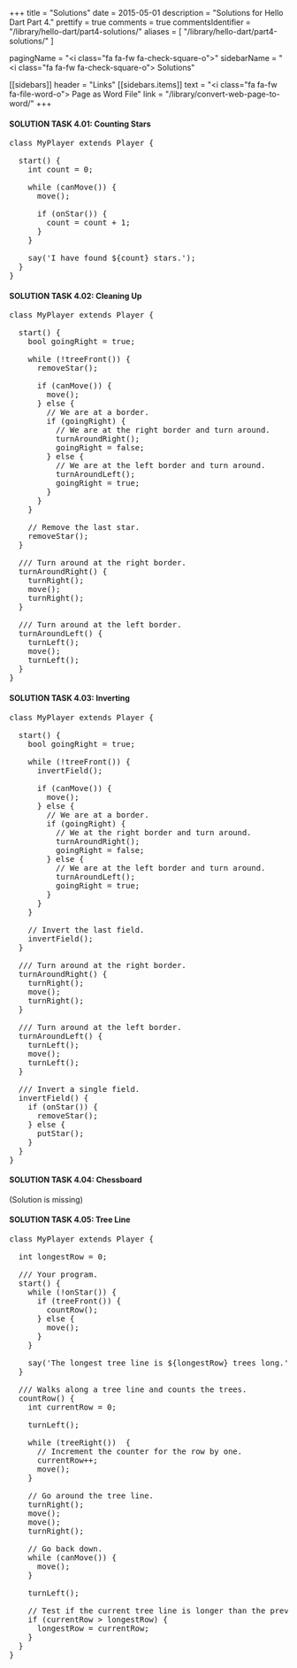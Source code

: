 +++
title = "Solutions"
date = 2015-05-01
description = "Solutions for Hello Dart Part 4."
prettify = true
comments = true
commentsIdentifier = "/library/hello-dart/part4-solutions/"
aliases = [ 
  "/library/hello-dart/part4-solutions/" 
]

pagingName = "<i class=\"fa fa-fw fa-check-square-o\"></i>"
sidebarName = "<i class=\"fa fa-fw fa-check-square-o\"></i> Solutions"

[[sidebars]]
header = "Links"
[[sidebars.items]]
text = "<i class=\"fa fa-fw fa-file-word-o\"></i> Page as Word File"
link = "/library/convert-web-page-to-word/"
+++

#### <i class="fa fa-check-square-o mg-t-lg"></i> SOLUTION TASK 4.01: Counting Stars

<pre class="prettyprint lang-dart">
class MyPlayer extends Player {

  start() {
    int count = 0;

    while (canMove()) {
      move();

      if (onStar()) {
        count = count + 1;
      }
    }

    say('I have found ${count} stars.');
  }
}
</pre>


#### <i class="fa fa-check-square-o mg-t-lg"></i> SOLUTION TASK 4.02: Cleaning Up

<pre class="prettyprint lang-dart">
class MyPlayer extends Player {

  start() {
    bool goingRight = true;

    while (!treeFront()) {
      removeStar();

      if (canMove()) {
        move();
      } else {
        // We are at a border.
        if (goingRight) {
          // We are at the right border and turn around.
          turnAroundRight();
          goingRight = false;
        } else {
          // We are at the left border and turn around.
          turnAroundLeft();
          goingRight = true;
        }
      }
    }

    // Remove the last star.
    removeStar();
  }

  /// Turn around at the right border.
  turnAroundRight() {
    turnRight();
    move();
    turnRight();
  }

  /// Turn around at the left border.
  turnAroundLeft() {
    turnLeft();
    move();
    turnLeft();
  }
}
</pre>


#### <i class="fa fa-check-square-o mg-t-lg"></i> SOLUTION TASK 4.03: Inverting

<pre class="prettyprint lang-dart">
class MyPlayer extends Player {

  start() {
    bool goingRight = true;

    while (!treeFront()) {
      invertField();

      if (canMove()) {
        move();
      } else {
        // We are at a border.
        if (goingRight) {
          // We at the right border and turn around.
          turnAroundRight();
          goingRight = false;
        } else {
          // We are at the left border and turn around.
          turnAroundLeft();
          goingRight = true;
        }
      }
    }

    // Invert the last field.
    invertField();
  }

  /// Turn around at the right border.
  turnAroundRight() {
    turnRight();
    move();
    turnRight();
  }

  /// Turn around at the left border.
  turnAroundLeft() {
    turnLeft();
    move();
    turnLeft();
  }

  /// Invert a single field.
  invertField() {
    if (onStar()) {
      removeStar();
    } else {
      putStar();
    }
  }
}
</pre>

#### <i class="fa fa-check-square-o mg-t-lg"></i> SOLUTION TASK 4.04: Chessboard

(Solution is missing)

#### <i class="fa fa-check-square-o mg-t-lg"></i> SOLUTION TASK 4.05: Tree Line

<pre class="prettyprint lang-dart">
class MyPlayer extends Player {

  int longestRow = 0;

  /// Your program.
  start() {
    while (!onStar()) {
      if (treeFront()) {
        countRow();
      } else {
        move();
      }
    }

    say('The longest tree line is ${longestRow} trees long.');
  }

  /// Walks along a tree line and counts the trees.
  countRow() {
    int currentRow = 0;

    turnLeft();

    while (treeRight())  {
      // Increment the counter for the row by one.
      currentRow++;
      move();
    }

    // Go around the tree line.
    turnRight();
    move();
    move();
    turnRight();

    // Go back down.
    while (canMove()) {
      move();
    }

    turnLeft();

    // Test if the current tree line is longer than the previous lines.
    if (currentRow > longestRow) {
      longestRow = currentRow;
    }
  }
}
</pre>
